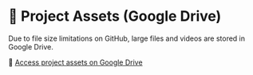 # 📁 Project Assets (Google Drive)

Due to file size limitations on GitHub, large files and videos are stored in Google Drive.

🔗 [Access project assets on Google Drive](https://drive.google.com/drive/u/1/folders/10Z2jRxZmDNR_CaGZuAvI_CX-8tCW_dDk)
